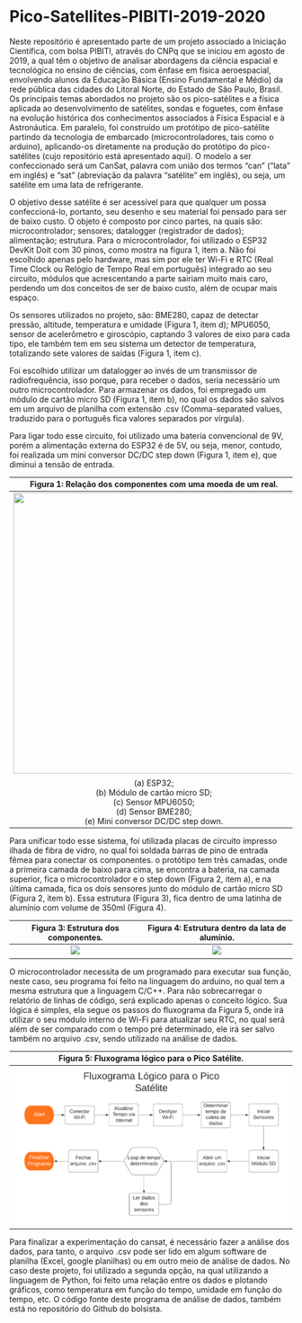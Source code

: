 # Pico-Satellites-PIBITI-2019-2020
Neste repositório é apresentado parte de um projeto associado a Iniciação Científica, com bolsa PIBITI, através do CNPq que se iniciou em agosto de 2019, a qual têm o objetivo de analisar abordagens da ciência espacial e tecnológica no ensino de ciências, com ênfase em física aeroespacial, envolvendo alunos da Educação Básica (Ensino Fundamental e Médio) da rede pública das cidades do Litoral Norte, do Estado de São Paulo, Brasil. Os  principais temas abordados no projeto são os pico-satélites e a física aplicada ao  desenvolvimento de satélites, sondas e foguetes, com ênfase na evolução histórica dos conhecimentos associados à Física Espacial e à Astronáutica. Em paralelo, foi construído um protótipo de pico-satélite partindo da tecnologia de embarcado (microcontroladores, tais como o arduino), aplicando-os diretamente na produção do protótipo do pico-satélites (cujo repositório está apresentado aqui). O modelo a ser confeccionado será um CanSat, palavra com união dos termos “can” (“lata” em inglês) e “sat” (abreviação da palavra “satélite” em inglês), ou seja, um satélite em uma lata de refrigerante.

O objetivo desse satélite é ser acessível para que qualquer um possa confeccioná-lo, portanto, seu desenho e seu material foi pensado para ser de baixo custo. O objeto é composto por cinco partes, na quais são: microcontrolador; sensores; datalogger (registrador de dados); alimentação; estrutura.
Para o microcontrolador, foi utilizado o ESP32 DevKit Doit com 30 pinos, como mostra na figura 1, item a. Não foi escolhido apenas pelo hardware, mas sim por ele ter Wi-Fi e RTC (Real Time Clock ou Relógio de Tempo Real em português) integrado ao seu circuito, módulos que acrescentando a parte sairiam muito mais caro, perdendo um dos conceitos de ser de baixo custo, além de ocupar mais espaço.
   
   Os sensores utilizados no projeto, são: BME280, capaz de detectar pressão, altitude, temperatura e umidade (Figura 1, item d); MPU6050, sensor de acelerômetro e giroscópio, captando 3 valores de eixo para cada tipo, ele também tem em seu sistema um detector de temperatura, totalizando sete valores de saídas (Figura 1, item c).
   
   Foi escolhido utilizar um datalogger ao invés de um transmissor de radiofrequência, isso porque, para receber o dados, seria necessário um outro microcontrolador. Para armazenar os dados, foi empregado um módulo de cartão micro SD (Figura 1, item b), no qual os dados são salvos em um arquivo de planilha com extensão .csv (Comma-separated values, traduzido para o português fica valores separados por vírgula).
   
   Para ligar todo esse circuito, foi utilizado uma bateria convencional de 9V, porém a alimentação externa do ESP32 é de 5V, ou seja, menor, contudo, foi realizada um mini conversor DC/DC step down (Figura 1, item e), que diminui a tensão de entrada.


| Figura 1: Relação dos componentes com uma moeda de um real. | Figura 2: Camadas do Circuito. |
|:---:|:---:|
| <img src="PicoSat/img/PicoSat/Componente_Escala_moeda.png"  width="500" height="500"/> | <img src="PicoSat/img/PicoSat/Componentes na placa.png"  width="500" height="500"/> |
| (a) ESP32;<br> (b) Módulo de cartão micro SD;<br> (c) Sensor MPU6050;<br> (d) Sensor BME280;<br> (e) Mini conversor DC/DC step down.| (a) camada para conectar o ESP32;<br> (a.2) placa com o ESP32 conectado;<br> (b) Circuito para os sensores e módulo de cartão micro SD;<br> (b.2) Placa com os componentes.|

Para unificar todo esse sistema, foi utilizada placas de circuito impresso ilhada de fibra de vidro, no qual foi soldada barras de pino de entrada fêmea para conectar os componentes. o protótipo tem três camadas, onde a primeira camada de baixo para cima, se encontra a bateria, na camada superior, fica o microcontrolador e o step down (Figura 2, item a), e na última camada, fica os dois sensores junto do módulo de cartão micro SD (Figura 2, item b). Essa estrutura (Figura 3), fica dentro de uma latinha de alumínio com volume de 350ml (Figura 4).


| Figura 3: Estrutura dos componentes. | Figura 4: Estrutura dentro da lata de alumínio. |
|:---:|:---:|
| <img src="PicoSat/img/PicoSat/estrutura com componentes.jpg"  width="500" /> | <img src="PicoSat/img/PicoSat/Lata Como picosat.png"  width="500" /> |


O microcontrolador necessita de um programado para executar sua função, neste caso, seu programa foi feito na linguagem do arduino, no qual tem a mesma estrutura que a linguagem C/C++. Para não sobrecarregar o relatório de linhas de código, será explicado apenas o conceito lógico. Sua lógica é simples, ela segue os passos do fluxograma da Figura 5, onde irá utilizar o seu módulo interno de Wi-Fi para atualizar seu RTC, no qual será além de ser comparado com o tempo pré determinado, ele irá ser salvo também no arquivo .csv, sendo utilizado na análise de dados.


| Figura 5: Fluxograma lógico para o Pico Satélite. |
|:---:|
| <img src="PicoSat/img/PicoSat/Fluxograma.png"  width="700"/> |

Para finalizar a experimentação do cansat, é necessário fazer a análise dos dados, para tanto, o arquivo .csv pode ser lido em algum software de planilha (Excel, google planilhas) ou em outro meio de análise de dados. No caso deste projeto, foi utilizado a segunda opção, na qual utilizando a linguagem de Python, foi feito uma relação entre os dados e plotando gráficos, como temperatura em função do tempo, umidade em função do tempo, etc. O código fonte deste programa de análise de dados, também está no repositório do Github do bolsista.

